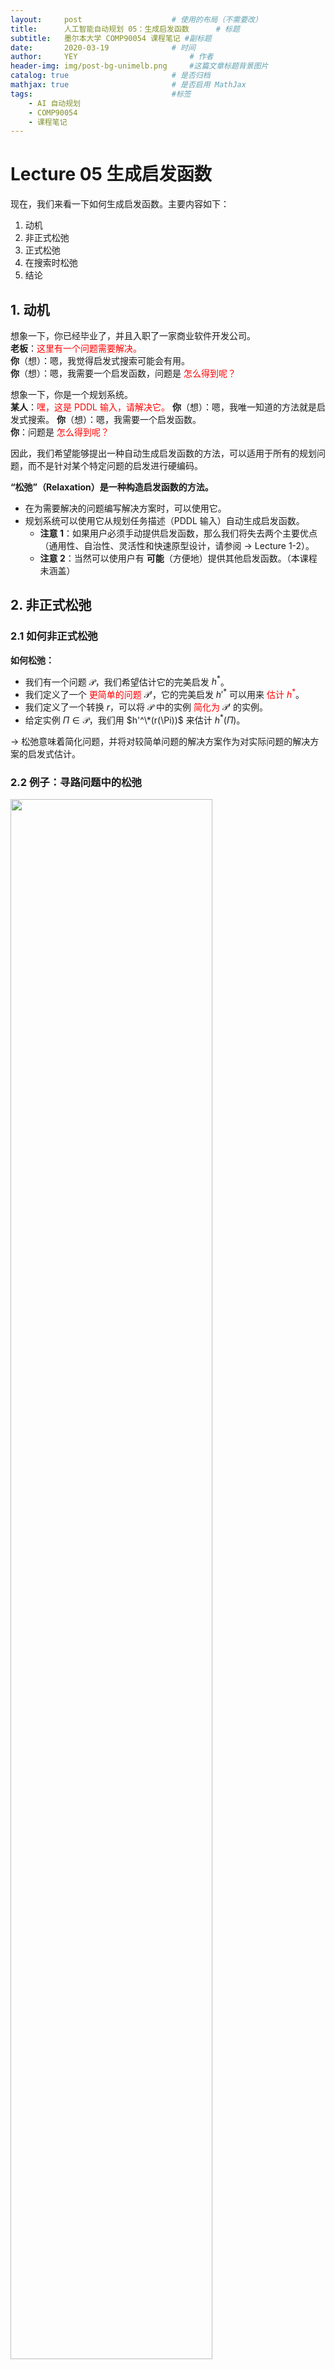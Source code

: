 ```yaml
---
layout:     post   				    # 使用的布局（不需要改）
title:      人工智能自动规划 05：生成启发函数  	# 标题 
subtitle:   墨尔本大学 COMP90054 课程笔记 #副标题
date:       2020-03-19 				# 时间
author:     YEY 						# 作者
header-img: img/post-bg-unimelb.png 	#这篇文章标题背景图片
catalog: true 						# 是否归档
mathjax: true                       # 是否启用 MathJax
tags:								#标签
    - AI 自动规划
    - COMP90054
    - 课程笔记
---
```


# Lecture 05 生成启发函数
现在，我们来看一下如何生成启发函数。主要内容如下：
1. 动机
2. 非正式松弛
3. 正式松弛
4. 在搜索时松弛
5. 结论

## 1. 动机

想象一下，你已经毕业了，并且入职了一家商业软件开发公司。  
**老板**：<span style="color:red">这里有一个问题需要解决。</span>  
**你**（想）：嗯，我觉得启发式搜索可能会有用。  
**你**（想）：嗯，我需要一个启发函数，问题是 <span style="color:red">怎么得到呢？</span>

想象一下，你是一个规划系统。  
**某人**：<span style="color:red">嘿，这是 PDDL 输入，请解决它。</span>
**你**（想）：嗯，我唯一知道的方法就是启发式搜索。
**你**（想）：嗯，我需要一个启发函数。  
**你**：问题是 <span style="color:red">怎么得到呢？</span>

因此，我们希望能够提出一种自动生成启发函数的方法，可以适用于所有的规划问题，而不是针对某个特定问题的启发进行硬编码。

**“松弛”（Relaxation）是一种构造启发函数的方法。**

* 在为需要解决的问题编写解决方案时，可以使用它。
* 规划系统可以使用它从规划任务描述（PDDL 输入）自动生成启发函数。
  * **注意 1**：如果用户必须手动提供启发函数，那么我们将失去两个主要优点（通用性、自治性、灵活性和快速原型设计，请参阅 $\to$ Lecture 1-2）。
  * **注意 2**：当然可以使用户有 **可能**（方便地）提供其他启发函数。（本课程未涵盖）

## 2. 非正式松弛
### 2.1 如何非正式松弛
**如何松弛：**
* 我们有一个问题 $\mathcal P$，我们希望估计它的完美启发 $h^*$。
* 我们定义了一个 <span style="color:red">更简单的问题</span> $\mathcal P'$，它的完美启发 $h'^*$ 可以用来 <span style="color:red">估计 $h^*$</span>。
* 我们定义了一个转换 $r$，可以将 $\mathcal P$ 中的实例 <span style="color:red">简化为</span> $\mathcal P'$ 的实例。
* 给定实例 $\Pi \in \mathcal P$，我们用 $h'^\*(r(\Pi))$ 来估计 $h^*(\Pi)$。

$\to$ 松弛意味着简化问题，并将对较简单问题的解决方案作为对实际问题的解决方案的启发式估计。

### 2.2 例子：寻路问题中的松弛

<img src="http://andy-blog.oss-cn-beijing.aliyuncs.com/blog/2020-05-19-WX20200519-164603%402x.png" width="80%">

如果我希望找到一条从一个点到另一个点的路径，这可能是一个相当复杂的问题，具体取决于不同的点之间有多少条链接。该原始问题的简化问题可以是：寻找一条从一个点到另一个点的欧几里得距离，或者说，一只鸟从起点 飞到终点的路径。

<span style="color:red">如何通过松弛推导出直线距离？</span>

* <span style="color:blue">问题 $\mathcal P$</span>：寻找路径。
* <span style="color:blue">简化问题 $\mathcal P'$</span>：为一只鸟寻找路径。
* <span style="color:blue">$\mathcal P'$ 的完美启发 $h'^*$</span>：直线距离。
* <span style="color:blue">转换 $r$</span>：假装你是一只鸟。

### 2.3 例子：八数码问题中的松弛

<img src="http://andy-blog.oss-cn-beijing.aliyuncs.com/blog/2020-05-19-WX20200519-170006%402x.png" width="50%">

$\mathcal P$ 的完美启发 $h^*$：行动（Actions）$=$ “一个码块可以从 A 方槽移动到 B 方槽，如果 A和 B 是邻接的，并且 B 是空的。”

* <span style="color:red">如何推导出曼哈顿距离启发（Manhattan distance heuristic）？</span>  
  $\mathcal P'$：行动（Actions）$=$ “一个码块可以从 A 方槽移动到 B 方槽，如果 A和 B 是邻接的。”  

  我们可以将问题简化为：只要两个方槽邻接即可移动码块，而不必考虑目标方槽是否为空。基于这样的假设，我们可以得到曼哈顿距离启发。例如：上图中，码块 1 从初始状态中的位置移动到目标状态中的位置，其曼哈顿启发为 3（即向上移动 2 格，再向左移动 1 格）。

* <span style="color:red">如何推导出错位码块启发（misplaced tiles heuristic）？</span>  
  $\mathcal P'$：行动（Actions）$=$ “一个码块可以从 A 方槽移动到 B 方槽。”  

  一种更简单的考虑是：码块可以从一个方槽移动到其他任意一个方槽。即码块 1 可以从初始状态中的位置直接 1 步移到目标状态中的位置。

* 两种方法中的 $h'^*$（对应于 $r$）：$\mathcal P'$ 中的最优代价（对应于采取不同的行动）。
* 这里：曼哈顿距离 $=18$，错位码块 $=8$。

### 2.4 例子：目标计数问题中的松弛

<img src="http://andy-blog.oss-cn-beijing.aliyuncs.com/blog/2020-05-19-WX20200519-172542%402x.png" width="50%">

一共 5 个城市：悉尼（Sydney, Sy）、阿德莱德（Adelaide, Ad）、布里斯班（Brisbane, Br）、珀斯（Perth, Pe）、达尔文（Darwin, Da）。一辆卡车从悉尼出发，途径所有城市，最后返回悉尼。

* <span style="color:blue">命题（Propositions）$P$</span>：$at(x)$ 表示所在城市，$v(x)$ 表示已访问过的城市，其中，$$x\in \{Sy, Ad, Br, Pe, Da\}$$。
* <span style="color:blue">行动（Actions）$a\in A$</span>：$drive(x,y)$ 表示从城市 $x$ 前往城市 $y$，其中，$x$ 和 $y$ 之间存在道路；前置条件 $$pre_a=\{at(x)\}$$，添加列表 $$add_a=\{at(y),v(y)\}$$，删除列表 $$del_a=\{at(x)\}$$。
* <span style="color:blue">初始状态（Initial state）$I$</span>：$at(Sy),v(Sy)$。
* <span style="color:blue">目标状态（Goal state）$G$</span>：$at(Sy)$，$v(x)$ 对于所有的 $x$。

下里是一种可以采用的松弛，考虑我们还需要到达的目标数量，<span style="color:red">假设我们可以直接到达每个城市</span>：

* <span style="color:blue">问题 $\mathcal P$</span>：所有的 STRIPS 规划问题。
* <span style="color:blue">简化问题 $\mathcal P'$</span>：所有的 STRIPS 规划问题，其中，前置条件和删除列表都是空集。
* <span style="color:blue">$\mathcal P'$ 的完美启发 $h'^*$</span>：最优规划代价（$=h^*$）。
* <span style="color:blue">转换 $r$</span>：移除前置条件和删除列表。
* 这里的启发值是多少？$4$（因为我们在初始状态时已经到达了悉尼）。

$\to$ 前置条件和删除列表为空集的最优 STRIPS 规划仍然是一个 **NP-困难** 问题。（通过添加列表设定的目标，从 MINIMUM COVER 中减少。）

$\to$ 需要 <span style="color:red">近似</span> $\mathcal P'$ 的完美启发 $h'^*$。因此，<span style="color:blue">目标计数（goal counting）</span>：用尚未访问的目标数近似估计 $h'^\*$。

## 3. 正式松弛
###  3.1 如何正式松弛：在我们开始之前

* 在下一小节 3.2 中给出的定义不存在于任何课本或者论文中。
* 生成启发函数的方法各不相同，很难（或者说几乎不可能）仅通过一个定义就能（自然地）捕获所有的启发函数。
* 但是，一个正式的定义对于准确说明实际问题中的相关区分线是有用的。
* 目前的定义在这方面做得很好。  
  $\to$ 它很适合规划中当前使用的内容。  
  $\to$ 它在区分线中很灵活，它抓住了所有松弛思想的基本构造和本质。

### 3.2 松弛

**定义<span style="color:blue">（松弛 Relaxation）</span>**  
令 $$h^*: \mathcal P \to \mathbb R_0^+ \cup \{\infty\}$$ 为一个函数。一个 $h^\*$ 的 <span style="color:blue">松弛</span> 是一个三元组 <span style="color:blue">$\mathcal R=(\mathcal P',r,h'^\*)$</span>，其中，$\mathcal P'$ 是一个任意集合，并且 <span style="color:red">$r:\mathcal P \to \mathcal P'$</span> 和 <span style="color:red">$$h'^* : \mathcal P' \to \mathbb R_0^+ \cup \{\infty\}$$</span> 都是函数，使得对于所有的 $\Pi \in \mathcal P$，<span style="color:blue">松弛启发 $$h^{\mathcal R}(\Pi):= h'^*(r(\Pi))$$</span> 满足 <span style="color:red">$$h^{\mathcal R}(\Pi)\le h^*(\Pi)$$</span>。松弛为：

* <span style="color:blue">自然的（native）</span>：如果 $$\mathcal P' \subseteq \mathcal P$$ 并且 $$h'^*=h^*$$。
* <span style="color:blue">有效构造（efﬁciently constructible）</span>：如果存在一个多项式时间算法，在给定 $\Pi \in \mathcal P$ 的情况下计算 $r(\Pi)$。
* <span style="color:blue">有效计算（efﬁciently computable）</span>：如果存在一个多项式时间算法，在给定 $\Pi' \in \mathcal P'$ 的情况下计算 $h'^*(\Pi')$。

**提示：**
* 我们有一个问题 $\mathcal P$，我们希望估计它的完美启发 $h^*$。
* 我们定义了一个更简单的问题 $\mathcal P'$，它的完美启发 $h'^*$ 可以用来 <span style="color:red">（可采纳地）</span> 估计 $h^*$。
* 我们定义了一个转换 $r$，从 $\mathcal P$ 到 $\mathcal P'$。
* 给定 $\Pi \in \mathcal P$，我们用 $h'^\*(r(\Pi))$ 来估计 $h^*(\Pi)$。

### 3.3 松弛（Relaxations）：说明

<img src="http://andy-blog.oss-cn-beijing.aliyuncs.com/blog/2020-05-19-WX20200519-231905%402x.png" width="80%">

**寻找路径的例子：**
* <span style="color:blue">问题 $\mathcal P$</span>：寻找路径。
* <span style="color:blue">简化问题 $\mathcal P'$</span>：为一只鸟寻找路径。
* <span style="color:blue">$\mathcal P'$ 的完美启发 $h'^*$</span>：直线距离。
* <span style="color:blue">转换 $r$</span>：假装你是一只鸟。

### 3.4 自然松弛（Native Relaxations）：说明

<img src="http://andy-blog.oss-cn-beijing.aliyuncs.com/blog/2020-05-19-WX20200519-231919%402x.png" width="80%">

**目标计数的例子：**
* <span style="color:blue">问题 $\mathcal P$</span>：所有的 STRIPS 规划问题。
* <span style="color:blue">简化问题 $\mathcal P'$</span>：所有的 STRIPS 规划问题，其中，前置条件和删除列表都是空集。
* <span style="color:blue">$\mathcal P'$ 的完美启发 $h'^\*$</span>：最优规划代价（$=h^*$）。
* <span style="color:blue">转换 $r$</span>：移除前置条件和删除列表。

### 3.5 寻路问题中的松弛：性质

<img src="http://andy-blog.oss-cn-beijing.aliyuncs.com/blog/2020-05-19-WX20200519-164603%402x.png" width="80%">

**松弛** $\mathcal R=(\mathcal P',r,h^{'*})$：假装你是一只鸟。
* <span style="color:red">是自然的（native）吗?</span>  
  不是，鸟不会寻路（这相当于琐碎的地图，到处都有直接的路线。）
* <span style="color:red">是有效构造（efﬁciently constructible）吗？</span>  
  是的（假装你是鸟）。
* <span style="color:red">是有效计算（efﬁciently computable）吗？</span>  
  是的（测量直线距离）。

### 3.6 八数码问题中的松弛

<img src="http://andy-blog.oss-cn-beijing.aliyuncs.com/blog/2020-05-19-WX20200519-170006%402x.png" width="50%">

**松弛** $$\mathcal R=(\mathcal P',r,h'^{*})$$：使用更宽泛的动作规则来获取曼哈顿距离。
* <span style="color:red">是自然的（native）吗?</span>  
  不是，由于对规则进行了修改，这不再是 “相同的智力游戏”。（在定义 “相同的智力游戏” 时可以宽泛一点。）
* <span style="color:red">是有效构造（efﬁciently constructible）吗？</span>  
  是的（设置了交换操作）。
* <span style="color:red">是有效计算（efﬁciently computable）吗？</span>  
  是的（计算错位的码块/总计曼哈顿距离）。

### 3.7 我们应当如何松弛？
* **如果松弛 $\mathcal R$ 不是有效构造（efﬁciently constructible）会怎样？**
  * <span style="color:blue">(a) 近似 $r$ 或者 (b) 以某种方式设计 $r$ 使得其通常是可行的，或者 (c) 干脆不管它，寄希望于运气。</span>
  * 绝大多数已知的松弛（在规划中）都是有效构造的。

* **如果松弛 $\mathcal R$ 不是有效计算（efﬁciently computable）会怎样？**
  * <span style="color:blue">(a) 近似 $h'^{*}$ 或者 (b) 以某种方式设计 $h'^{\*}$ 使得其通常是可行的，或者 (c) 干脆不管它，寄希望于运气。</span>
  * 绝大多数已知的松弛（在规划中）都是有效计算的，但有些不是。对于后者，我们采用方法 (a)；方法 (b) 和 (c) 在这里不适用。

### 3.8 目标计数问题中的松弛：性质

<img src="http://andy-blog.oss-cn-beijing.aliyuncs.com/blog/2020-05-19-WX20200519-172542%402x.png" width="50%">

* <span style="color:blue">命题（Propositions）$P$</span>：$at(x)$ 表示所在城市，$v(x)$ 表示已访问过的城市，其中，$$x\in \{Sy, Ad, Br, Pe, Da\}$$。
* <span style="color:blue">行动（Actions）$a\in A$</span>：$drive(x,y)$ 表示从城市 $x$ 前往城市 $y$，其中，$x$ 和 $y$ 之间存在道路；前置条件 $$pre_a=\{at(x)\}$$，添加列表 $$add_a=\{at(y),v(y)\}$$，删除列表 $$del_a=\{at(x)\}$$。
* <span style="color:blue">初始状态（Initial state）$I$</span>：$at(Sy),v(Sy)$。
* <span style="color:blue">目标状态（Goal state）$G$</span>：$at(Sy)$，$v(x)$ 对于所有的 $x$。

**松弛** $\mathcal R=(\mathcal P',r,h^{'*})$：移除前置条件和删除列表，然后使用 $h^{\*}$。
* <span style="color:red">是自然的（native）吗?</span>  
  是的，带有空的前置条件和删除列表的规划是原规划的一个特例（即 $\mathcal P$ 的一个子类）。
* <span style="color:red">是有效构造（efﬁciently constructible）吗？</span>  
  是的（移除前置条件和删除列表）。
* <span style="color:red">是有效计算（efﬁciently computable）吗？</span>  
  **不是**，这种情况下，最优规划仍然是一个 **NP-困难** 问题（基于添加列表的目标集合的 **最小覆盖** 问题）。

<span style="color:red">我们应该怎样采取松弛？</span>  
$\to$ 使用 <span style="color:blue">方法 (a)</span>：通过计算当前不正确的目标数，来近似问题 $P'$ 中的 $h^*$。

## 4. 在搜索期间松弛

### 4.1 如何在搜索期间松弛：示意图

**在搜索期间使用松弛 $\mathcal R=(\mathcal P',r,h^{'*})$**

<img src="http://andy-blog.oss-cn-beijing.aliyuncs.com/blog/2020-06-27-WX20200627-125457%402x.png" width="90%">

$\to$ <span style="color:blue">$\Pi_s$</span>：$\Pi$ 由初始状态被替换为状态 $s$，即 $\Pi=(F,A,c,I,G)$ 变为 $(F,A,c,s,G)$。  
<span style="color:blue">$\to$ 任务是为搜索状态 $s$ 寻找规划。</span>  
<span style="color:red">$\to$ 在本课程中，我们将采用这种表示方式。</span>

### 4.2 如何在搜索期间松弛：目标计数

<img src="http://andy-blog.oss-cn-beijing.aliyuncs.com/blog/2020-06-27-WX20200627-132222%402x.png" width="80%">

<img src="http://andy-blog.oss-cn-beijing.aliyuncs.com/blog/2020-06-27-WX20200627-132419%402x.png" width="80%">

<img src="http://andy-blog.oss-cn-beijing.aliyuncs.com/blog/2020-06-27-WX20200627-132436%402x-1.png" width="80%">

<img src="http://andy-blog.oss-cn-beijing.aliyuncs.com/blog/2020-06-27-WX20200627-132449%402x-1.png" width="80%">

<img src="http://andy-blog.oss-cn-beijing.aliyuncs.com/blog/2020-06-27-WX20200627-132508%402x.png" width="80%">

<img src="http://andy-blog.oss-cn-beijing.aliyuncs.com/blog/2020-06-27-WX20200627-132528%402x.png" width="80%">

<img src="http://andy-blog.oss-cn-beijing.aliyuncs.com/blog/2020-06-27-WX20200627-132551%402x.png" width="80%">

<img src="http://andy-blog.oss-cn-beijing.aliyuncs.com/blog/2020-06-27-WX20200627-132607%402x.png" width="80%">

<img src="http://andy-blog.oss-cn-beijing.aliyuncs.com/blog/2020-06-27-WX20200627-132628%402x.png" width="80%">

<img src="http://andy-blog.oss-cn-beijing.aliyuncs.com/blog/2020-06-27-WX20200627-132653%402x.png" width="80%">

<img src="http://andy-blog.oss-cn-beijing.aliyuncs.com/blog/2020-06-27-WX20200627-132709%402x.png" width="80%">

<img src="http://andy-blog.oss-cn-beijing.aliyuncs.com/blog/2020-06-27-WX20200627-132727%402x.png" width="80%">

<img src="http://andy-blog.oss-cn-beijing.aliyuncs.com/blog/2020-06-27-WX20200627-132750%402x.png" width="80%">

### 4.3 如何在搜索期间松弛：忽略删除列表

<img src="http://andy-blog.oss-cn-beijing.aliyuncs.com/blog/2020-06-27-WX20200627-132808%402x.png" width="80%">

<img src="http://andy-blog.oss-cn-beijing.aliyuncs.com/blog/2020-06-27-WX20200627-132824%402x.png" width="80%">

<img src="http://andy-blog.oss-cn-beijing.aliyuncs.com/blog/2020-06-27-WX20200627-132839%402x.png" width="80%">

<img src="http://andy-blog.oss-cn-beijing.aliyuncs.com/blog/2020-06-27-WX20200627-132855%402x.png" width="80%">

<img src="http://andy-blog.oss-cn-beijing.aliyuncs.com/blog/2020-06-27-WX20200627-132910%402x.png" width="80%">

<img src="http://andy-blog.oss-cn-beijing.aliyuncs.com/blog/2020-06-27-WX20200627-132923%402x.png" width="80%">

<img src="http://andy-blog.oss-cn-beijing.aliyuncs.com/blog/2020-06-27-WX20200627-132934%402x.png" width="80%">

<img src="http://andy-blog.oss-cn-beijing.aliyuncs.com/blog/2020-06-27-WX20200627-132946%402x.png" width="80%">

<img src="http://andy-blog.oss-cn-beijing.aliyuncs.com/blog/2020-06-27-WX20200627-133001%402x.png" width="80%">

<img src="http://andy-blog.oss-cn-beijing.aliyuncs.com/blog/2020-06-27-WX20200627-133019%402x.png" width="80%">

<img src="http://andy-blog.oss-cn-beijing.aliyuncs.com/blog/2020-06-27-WX20200627-133037%402x.png" width="80%">

<img src="http://andy-blog.oss-cn-beijing.aliyuncs.com/blog/2020-06-27-WX20200627-133050%402x.png" width="80%">

<img src="http://andy-blog.oss-cn-beijing.aliyuncs.com/blog/2020-06-27-WX20200627-133108%402x.png" width="80%">










## 5. 扩展阅读

<span style="color:red"></span>

<span style="color:blue"></span>

下节内容：生成启发函数
 